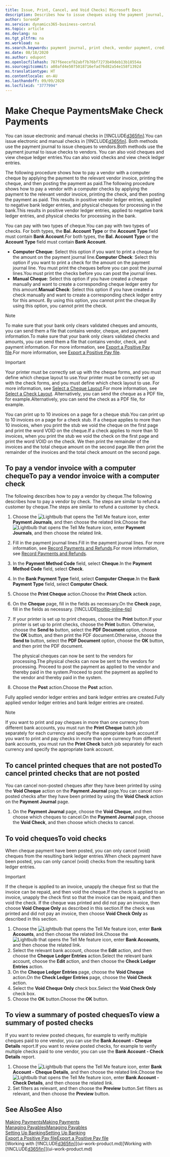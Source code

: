 ```yaml
---
title: Issue, Print, Cancel, and Void Checks| Microsoft Docs
description: Describes how to issue cheques using the payment journal, print cheques, and void or view cheque ledger entries in Business Central.
author: SorenGP
ms.service: dynamics365-business-central
ms.topic: article
ms.devlang: na
ms.tgt_pltfrm: na
ms.workload: na
ms.search.keywords: payment journal, print check, vendor payment, creditor, debt, balance due, AP
ms.date: 08/18/2020
ms.author: edupont
ms.openlocfilehash: 787f6eecef82abf7b76bf7273b49deb13b18554a
ms.sourcegitcommit: a80afd4e5075018716efad76d82a54e158f1392d
ms.translationtype: HT
ms.contentlocale: en-AU
ms.lasthandoff: 09/09/2020
ms.locfileid: "3777994"
---
```

# <a name="make-check-payments"></a><span data-ttu-id="a233d-103">Make Cheque Payments</span><span class="sxs-lookup"><span data-stu-id="a233d-103">Make Check Payments</span></span>

<span data-ttu-id="a233d-104">You can issue electronic and manual checks in [!INCLUDE[d365fin](includes/d365fin_md.md)].</span><span class="sxs-lookup"><span data-stu-id="a233d-104">You can issue electronic and manual checks in [!INCLUDE[d365fin](includes/d365fin_md.md)].</span></span> <span data-ttu-id="a233d-105">Both methods use the payment journal to issue cheques to vendors.</span><span class="sxs-lookup"><span data-stu-id="a233d-105">Both methods use the payment journal to issue checks to vendors.</span></span> <span data-ttu-id="a233d-106">You can also void cheques and view cheque ledger entries.</span><span class="sxs-lookup"><span data-stu-id="a233d-106">You can also void checks and view check ledger entries.</span></span>

<span data-ttu-id="a233d-107">The following procedure shows how to pay a vendor with a computer cheque by applying the payment to the relevant vendor invoice, printing the cheque, and then posting the payment as paid.</span><span class="sxs-lookup"><span data-stu-id="a233d-107">The following procedure shows how to pay a vendor with a computer checks by applying the payment to the relevant vendor invoice, printing the check, and then posting the payment as paid.</span></span> <span data-ttu-id="a233d-108">This results in positive vendor ledger entries, applied to negative bank ledger entries, and physical cheques for processing in the bank.</span><span class="sxs-lookup"><span data-stu-id="a233d-108">This results in positive vendor ledger entries, applied to negative bank ledger entries, and physical checks for processing in the bank.</span></span>

<span data-ttu-id="a233d-109">You can pay with two types of cheque.</span><span class="sxs-lookup"><span data-stu-id="a233d-109">You can pay with two types of checks.</span></span> <span data-ttu-id="a233d-110">For both types, the **Bal. Account Type** or the **Account Type** field must contain **Bank Account**.</span><span class="sxs-lookup"><span data-stu-id="a233d-110">For both types, the **Bal. Account Type** or the **Account Type** field must contain **Bank Account**.</span></span>

- <span data-ttu-id="a233d-111">**Computer Cheque**: Select this option if you want to print a cheque for the amount on the payment journal line.</span><span class="sxs-lookup"><span data-stu-id="a233d-111">**Computer Check**: Select this option if you want to print a check for the amount on the payment journal line.</span></span> <span data-ttu-id="a233d-112">You must print the cheques before you can post the journal lines.</span><span class="sxs-lookup"><span data-stu-id="a233d-112">You must print the checks before you can post the journal lines.</span></span>
- <span data-ttu-id="a233d-113">**Manual Cheque**: Select this option if you have created a cheque manually and want to create a corresponding cheque ledger entry for this amount.</span><span class="sxs-lookup"><span data-stu-id="a233d-113">**Manual Check**: Select this option if you have created a check manually and want to create a corresponding check ledger entry for this amount.</span></span> <span data-ttu-id="a233d-114">By using this option, you cannot print the cheque.</span><span class="sxs-lookup"><span data-stu-id="a233d-114">By using this option, you cannot print the check.</span></span>

> [!NOTE]  
> <span data-ttu-id="a233d-115">To make sure that your bank only clears validated cheques and amounts, you can send them a file that contains vendor, cheque, and payment information.</span><span class="sxs-lookup"><span data-stu-id="a233d-115">To make sure that your bank only clears validated checks and amounts, you can send them a file that contains vendor, check, and payment information.</span></span> <span data-ttu-id="a233d-116">For more information, see [Export a Positive Pay file](finance-how-positive-pay.md).</span><span class="sxs-lookup"><span data-stu-id="a233d-116">For more information, see [Export a Positive Pay file](finance-how-positive-pay.md).</span></span>

> [!IMPORTANT]
> <span data-ttu-id="a233d-117">Your printer must be correctly set up with the cheque forms, and you must define which cheque layout to use.</span><span class="sxs-lookup"><span data-stu-id="a233d-117">Your printer must be correctly set up with the check forms, and you must define which check layout to use.</span></span> <span data-ttu-id="a233d-118">For more information, see [Select a Cheque Layout](finance-how-define-check-layouts.md).</span><span class="sxs-lookup"><span data-stu-id="a233d-118">For more information, see [Select a Check Layout](finance-how-define-check-layouts.md).</span></span> <span data-ttu-id="a233d-119">Alternatively, you can send the cheque as a PDF file, for example.</span><span class="sxs-lookup"><span data-stu-id="a233d-119">Alternatively, you can send the check as a PDF file, for example.</span></span>  

<span data-ttu-id="a233d-120">You can print up to 10 invoices on a page for a cheque stub.</span><span class="sxs-lookup"><span data-stu-id="a233d-120">You can print up to 10 invoices on a page for a check stub.</span></span> <span data-ttu-id="a233d-121">If a cheque applies to more than 10 invoices, when you print the stub we void the cheque on the first page and print the word VOID on the cheque.</span><span class="sxs-lookup"><span data-stu-id="a233d-121">If a check applies to more than 10 invoices, when you print the stub we void the check on the first page and print the word VOID on the check.</span></span> <span data-ttu-id="a233d-122">We then print the remainder of the invoices and the total cheque amount on the second page.</span><span class="sxs-lookup"><span data-stu-id="a233d-122">We then print the remainder of the invoices and the total check amount on the second page.</span></span>

## <a name="to-pay-a-vendor-invoice-with-a-computer-check"></a><span data-ttu-id="a233d-123">To pay a vendor invoice with a computer cheque</span><span class="sxs-lookup"><span data-stu-id="a233d-123">To pay a vendor invoice with a computer check</span></span>
<span data-ttu-id="a233d-124">The following describes how to pay a vendor by cheque.</span><span class="sxs-lookup"><span data-stu-id="a233d-124">The following describes how to pay a vendor by check.</span></span> <span data-ttu-id="a233d-125">The steps are similar to refund a customer by cheque.</span><span class="sxs-lookup"><span data-stu-id="a233d-125">The steps are similar to refund a customer by check.</span></span>

1. <span data-ttu-id="a233d-126">Choose the ![Lightbulb that opens the Tell Me feature](media/ui-search/search_small.png "Tell me what you want to do") icon, enter **Payment Journals**, and then choose the related link.</span><span class="sxs-lookup"><span data-stu-id="a233d-126">Choose the ![Lightbulb that opens the Tell Me feature](media/ui-search/search_small.png "Tell me what you want to do") icon, enter **Payment Journals**, and then choose the related link.</span></span>
2. <span data-ttu-id="a233d-127">Fill in the payment journal lines.</span><span class="sxs-lookup"><span data-stu-id="a233d-127">Fill in the payment journal lines.</span></span> <span data-ttu-id="a233d-128">For more information, see [Record Payments and Refunds](payables-how-post-payments-refunds.md).</span><span class="sxs-lookup"><span data-stu-id="a233d-128">For more information, see [Record Payments and Refunds](payables-how-post-payments-refunds.md).</span></span>
3. <span data-ttu-id="a233d-129">In the **Payment Method Code** field, select **Cheque**.</span><span class="sxs-lookup"><span data-stu-id="a233d-129">In the **Payment Method Code** field, select **Check**.</span></span>
4. <span data-ttu-id="a233d-130">In the **Bank Payment Type** field, select **Computer Cheque**.</span><span class="sxs-lookup"><span data-stu-id="a233d-130">In the **Bank Payment Type** field, select **Computer Check**.</span></span>
5. <span data-ttu-id="a233d-131">Choose the **Print Cheque** action.</span><span class="sxs-lookup"><span data-stu-id="a233d-131">Choose the **Print Check** action.</span></span>
6. <span data-ttu-id="a233d-132">On the **Cheque** page, fill in the fields as necessary.</span><span class="sxs-lookup"><span data-stu-id="a233d-132">On the **Check** page, fill in the fields as necessary.</span></span> [!INCLUDE[tooltip-inline-tip](includes/tooltip-inline-tip_md.md)]
7. <span data-ttu-id="a233d-133">If your printer is set up to print cheques, choose the **Print** button.</span><span class="sxs-lookup"><span data-stu-id="a233d-133">If your printer is set up to print checks, choose the **Print** button.</span></span> <span data-ttu-id="a233d-134">Otherwise, choose the **Send to** button, select the **PDF Document** option, choose the **OK** button, and then print the PDF document.</span><span class="sxs-lookup"><span data-stu-id="a233d-134">Otherwise, choose the **Send to** button, select the **PDF Document** option, choose the **OK** button, and then print the PDF document.</span></span>

    <span data-ttu-id="a233d-135">The physical cheques can now be sent to the vendors for processing.</span><span class="sxs-lookup"><span data-stu-id="a233d-135">The physical checks can now be sent to the vendors for processing.</span></span> <span data-ttu-id="a233d-136">Proceed to post the payment as applied to the vendor and thereby paid in the system.</span><span class="sxs-lookup"><span data-stu-id="a233d-136">Proceed to post the payment as applied to the vendor and thereby paid in the system.</span></span>
8. <span data-ttu-id="a233d-137">Choose the **Post** action.</span><span class="sxs-lookup"><span data-stu-id="a233d-137">Choose the **Post** action.</span></span>

<span data-ttu-id="a233d-138">Fully applied vendor ledger entries and bank ledger entries are created.</span><span class="sxs-lookup"><span data-stu-id="a233d-138">Fully applied vendor ledger entries and bank ledger entries are created.</span></span>

> [!NOTE]  
> <span data-ttu-id="a233d-139">If you want to print and pay cheques in more than one currency from different bank accounts, you must run the **Print Cheque** batch job separately for each currency and specify the appropriate bank account.</span><span class="sxs-lookup"><span data-stu-id="a233d-139">If you want to print and pay checks in more than one currency from different bank accounts, you must run the **Print Check** batch job separately for each currency and specify the appropriate bank account.</span></span>

## <a name="to-cancel-printed-checks-that-are-not-posted"></a><span data-ttu-id="a233d-140">To cancel printed cheques that are not posted</span><span class="sxs-lookup"><span data-stu-id="a233d-140">To cancel printed checks that are not posted</span></span>
<span data-ttu-id="a233d-141">You can cancel non-posted cheques after they have been printed by using the **Void Cheque** action on the **Payment Journal** page.</span><span class="sxs-lookup"><span data-stu-id="a233d-141">You can cancel non-posted checks after they have been printed by using the **Void Check** action on the **Payment Journal** page.</span></span>

1. <span data-ttu-id="a233d-142">On the **Payment Journal** page, choose the **Void Cheque**, and then choose which cheques to cancel.</span><span class="sxs-lookup"><span data-stu-id="a233d-142">On the **Payment Journal** page, choose the **Void Check**, and then choose which checks to cancel.</span></span>

## <a name="to-void-checks"></a><span data-ttu-id="a233d-143">To void cheques</span><span class="sxs-lookup"><span data-stu-id="a233d-143">To void checks</span></span>

<span data-ttu-id="a233d-144">When cheque payment have been posted, you can only cancel (void) cheques from the resulting bank ledger entries.</span><span class="sxs-lookup"><span data-stu-id="a233d-144">When check payment have been posted, you can only cancel (void) checks from the resulting bank ledger entries.</span></span>

> [!IMPORTANT]
> <span data-ttu-id="a233d-145">If the cheque is applied to an invoice, unapply the cheque first so that the invoice can be repaid, and then void the cheque.</span><span class="sxs-lookup"><span data-stu-id="a233d-145">If the check is applied to an invoice, unapply the check first so that the invoice can be repaid, and then void the check.</span></span> <span data-ttu-id="a233d-146">If the cheque was printed and did not pay an invoice, then choose **Void Cheque Only** as described in this section.</span><span class="sxs-lookup"><span data-stu-id="a233d-146">If the check was printed and did not pay an invoice, then choose **Void Check Only** as described in this section.</span></span>

1. <span data-ttu-id="a233d-147">Choose the ![Lightbulb that opens the Tell Me feature](media/ui-search/search_small.png "Tell me what you want to do") icon, enter **Bank Accounts**, and then choose the related link.</span><span class="sxs-lookup"><span data-stu-id="a233d-147">Choose the ![Lightbulb that opens the Tell Me feature](media/ui-search/search_small.png "Tell me what you want to do") icon, enter **Bank Accounts**, and then choose the related link.</span></span>
2. <span data-ttu-id="a233d-148">Select the relevant bank account, choose the **Edit** action, and then choose the **Cheque Ledger Entries** action.</span><span class="sxs-lookup"><span data-stu-id="a233d-148">Select the relevant bank account, choose the **Edit** action, and then choose the **Check Ledger Entries** action.</span></span>
3. <span data-ttu-id="a233d-149">On the **Cheque Ledger Entries** page, choose the **Void Cheque** action.</span><span class="sxs-lookup"><span data-stu-id="a233d-149">On the **Check Ledger Entries** page, choose the **Void Check** action.</span></span>
4. <span data-ttu-id="a233d-150">Select the **Void Cheque Only** check box.</span><span class="sxs-lookup"><span data-stu-id="a233d-150">Select the **Void Check Only** check box.</span></span>
5. <span data-ttu-id="a233d-151">Choose the **OK** button.</span><span class="sxs-lookup"><span data-stu-id="a233d-151">Choose the **OK** button.</span></span>

## <a name="to-view-a-summary-of-posted-checks"></a><span data-ttu-id="a233d-152">To view a summary of posted cheques</span><span class="sxs-lookup"><span data-stu-id="a233d-152">To view a summary of posted checks</span></span>
<span data-ttu-id="a233d-153">If you want to review posted cheques, for example to verify multiple cheques paid to one vendor, you can use the **Bank Account - Cheque Details** report.</span><span class="sxs-lookup"><span data-stu-id="a233d-153">If you want to review posted checks, for example to verify multiple checks paid to one vendor, you can use the **Bank Account - Check Details** report.</span></span>
1. <span data-ttu-id="a233d-154">Choose the ![Lightbulb that opens the Tell Me feature](media/ui-search/search_small.png "Tell me what you want to do") icon, enter **Bank Account - Cheque Details**, and then choose the related link.</span><span class="sxs-lookup"><span data-stu-id="a233d-154">Choose the ![Lightbulb that opens the Tell Me feature](media/ui-search/search_small.png "Tell me what you want to do") icon, enter **Bank Account - Check Details**, and then choose the related link.</span></span>
2. <span data-ttu-id="a233d-155">Set filters as relevant, and then choose the **Preview** button.</span><span class="sxs-lookup"><span data-stu-id="a233d-155">Set filters as relevant, and then choose the **Preview** button.</span></span>

## <a name="see-also"></a><span data-ttu-id="a233d-156">See Also</span><span class="sxs-lookup"><span data-stu-id="a233d-156">See Also</span></span>
[<span data-ttu-id="a233d-157">Making Payments</span><span class="sxs-lookup"><span data-stu-id="a233d-157">Making Payments</span></span>](payables-make-payments.md)  
[<span data-ttu-id="a233d-158">Managing Payables</span><span class="sxs-lookup"><span data-stu-id="a233d-158">Managing Payables</span></span>](payables-manage-payables.md)  
[<span data-ttu-id="a233d-159">Setting Up Banking</span><span class="sxs-lookup"><span data-stu-id="a233d-159">Setting Up Banking</span></span>](bank-setup-banking.md)  
[<span data-ttu-id="a233d-160">Export a Positive Pay file</span><span class="sxs-lookup"><span data-stu-id="a233d-160">Export a Positive Pay file</span></span>](finance-how-positive-pay.md)  
<span data-ttu-id="a233d-161">[Working with [!INCLUDE[d365fin](includes/d365fin_md.md)]](ui-work-product.md)</span><span class="sxs-lookup"><span data-stu-id="a233d-161">[Working with [!INCLUDE[d365fin](includes/d365fin_md.md)]](ui-work-product.md)</span></span>  
